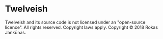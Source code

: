 # Twelveish

Twelveish and its source code is not licensed under an "open-source licence".
All rights reserved.
Copyright laws apply.
Copyright © 2018 Rokas Jankūnas.
